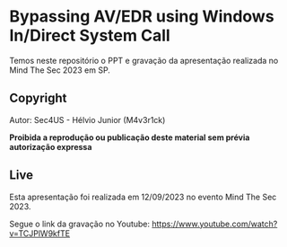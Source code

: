 # Bypassing AV/EDR using Windows In/Direct System Call

Temos neste repositório o PPT e gravação da apresentação realizada no Mind The Sec 2023 em SP.

## Copyright

Autor: Sec4US - Hélvio Junior (M4v3r1ck)

**Proibida a reprodução ou publicação deste material sem prévia autorização expressa**

## Live

Esta apresentação foi realizada em 12/09/2023 no evento Mind The Sec 2023.

Segue o link da gravação no Youtube: https://www.youtube.com/watch?v=TCJPlW9kfTE